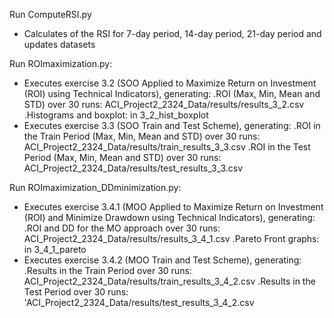 Run ComputeRSI.py
- Calculates of the RSI for 7-day period, 14-day period, 21-day period and updates datasets

Run ROImaximization.py: 
- Executes exercise 3.2 (SOO Applied to Maximize Return on Investment (ROI) using Technical Indicators), generating:
    .ROI (Max, Min, Mean and STD) over 30 runs: ACI_Project2_2324_Data/results/results_3_2.csv
    .Histograms and boxplot: in 3_2_hist_boxplot
- Executes exercise 3.3 (SOO Train and Test Scheme), generating:
    .ROI in the Train Period (Max, Min, Mean and STD) over 30 runs: ACI_Project2_2324_Data/results/train_results_3_3.csv
    .ROI in the Test Period (Max, Min, Mean and STD) over 30 runs: ACI_Project2_2324_Data/results/test_results_3_3.csv

Run ROImaximization_DDminimization.py: 
- Executes exercise 3.4.1 (MOO Applied to Maximize Return on Investment (ROI) and Minimize Drawdown using Technical Indicators), generating:
    .ROI and DD for the MO approach over 30 runs: ACI_Project2_2324_Data/results/results_3_4_1.csv
    .Pareto Front graphs: in 3_4_1_pareto
- Executes exercise 3.4.2 (MOO Train and Test Scheme), generating:
    .Results in the Train Period over 30 runs: ACI_Project2_2324_Data/results/train_results_3_4_2.csv
    .Results in the Test Period over 30 runs: 'ACI_Project2_2324_Data/results/test_results_3_4_2.csv